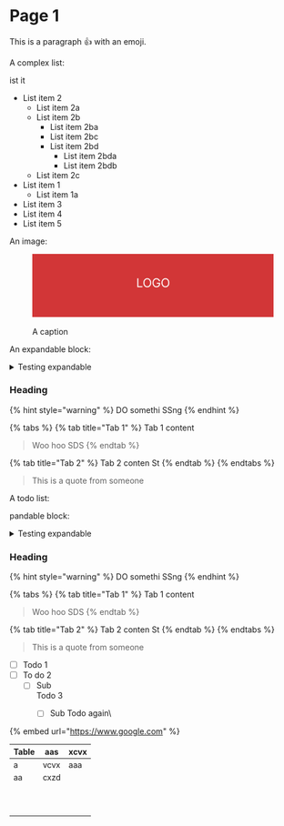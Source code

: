 # Page 1

This is a paragraph :thumbsup: with an emoji.

A complex list:

ist it

* List item 2
  * List item 2a
  * List item 2b
    * List item 2ba
    * List item 2bc
    * List item 2bd
      * List item 2bda
      * List item 2bdb
  * List item 2c
* List item 1
  * List item 1a
* List item 3
* List item 4
* List item 5

An image:

<figure><img src=".gitbook/assets/logo-test2.jpeg" alt=""><figcaption><p>A caption</p></figcaption></figure>

An expandable block:

<details>

<summary>Testing expandable</summary>

Some content in the expandable&#x20;

```
And code here
```

</details>

### Heading

{% hint style="warning" %}
DO somethi SSng
{% endhint %}

{% tabs %}
{% tab title="Tab 1" %}
Tab 1 content

> Woo hoo SDS&#x20;
{% endtab %}

{% tab title="Tab 2" %}
Tab 2 conten St
{% endtab %}
{% endtabs %}

> This is a quote from someone

A todo list:

pandable block:

<details>

<summary>Testing expandable</summary>

Some content in the expandable&#x20;

```
And code here
```

</details>

### Heading

{% hint style="warning" %}
DO somethi SSng
{% endhint %}

{% tabs %}
{% tab title="Tab 1" %}
Tab 1 content

> Woo hoo SDS&#x20;
{% endtab %}

{% tab title="Tab 2" %}
Tab 2 conten St
{% endtab %}
{% endtabs %}

> This is a quote from someone

* [ ] Todo 1
* [ ] To do 2
  * [ ] Sub\
    Todo 3
    * [ ] Sub Todo again\


{% embed url="https://www.google.com" %}

| Table       | aas  | xcvx |
| ----------- | ---- | ---- |
| a           | vcvx | aaa  |
| aa          | cxzd |      |
| <p><br></p> |      |      |
|             |      |      |


